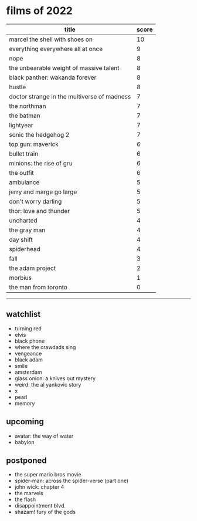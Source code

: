 # films of 2022

|title                                       |score|
|--------------------------------------------|-----|
|marcel the shell with shoes on              |10   |
|everything everywhere all at once           |9    |
|nope                                        |8    |
|the unbearable weight of massive talent     |8    |
|black panther: wakanda forever              |8    |
|hustle                                      |8    |
|doctor strange in the multiverse of madness |7    |
|the northman                                |7    |
|the batman                                  |7    |
|lightyear                                   |7    |
|sonic the hedgehog 2                        |7    |
|top gun: maverick                           |6    |
|bullet train                                |6    |
|minions: the rise of gru                    |6    |
|the outfit                                  |6    |
|ambulance                                   |5    |
|jerry and marge go large                    |5    |
|don't worry darling                         |5    |
|thor: love and thunder                      |5    |
|uncharted                                   |4    |
|the gray man                                |4    |
|day shift                                   |4    |
|spiderhead                                  |4    |
|fall                                        |3    |
|the adam project                            |2    |
|morbius                                     |1    |
|the man from toronto                        |0    |

---

## watchlist

- turning red
- elvis
- black phone
- where the crawdads sing
- vengeance
- black adam
- smile
- amsterdam
- glass onion: a knives out mystery
- weird: the al yankovic story
- x
- pearl
- memory

## upcoming

- avatar: the way of water
- babylon

## postponed

- the super mario bros movie
- spider-man: across the spider-verse (part one)
- john wick: chapter 4
- the marvels
- the flash
- disappointment blvd.
- shazam! fury of the gods
